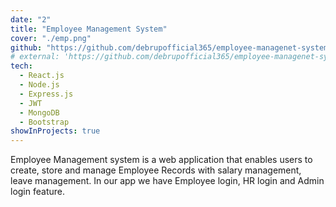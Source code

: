 ```yaml
---
date: "2"
title: "Employee Management System"
cover: "./emp.png"
github: "https://github.com/debrupofficial365/employee-managenet-system-mern-college-project"
# external: 'https://github.com/debrupofficial365/employee-managenet-system-mern-college-project'
tech:
  - React.js
  - Node.js
  - Express.js
  - JWT
  - MongoDB
  - Bootstrap
showInProjects: true
---
```


Employee Management system is a web application that enables users to
create, store and manage Employee Records with salary management, leave management. In our app we have Employee login, HR login and Admin login feature.
